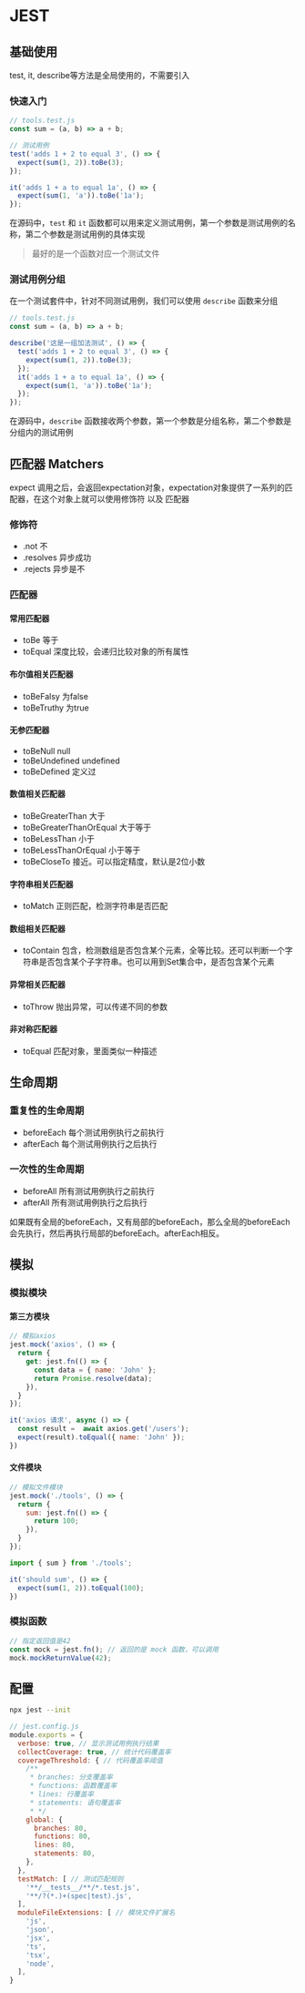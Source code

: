# JEST

## 基础使用

test, it, describe等方法是全局使用的，不需要引入

### 快速入门

```js
// tools.test.js
const sum = (a, b) => a + b;

// 测试用例
test('adds 1 + 2 to equal 3', () => {
  expect(sum(1, 2)).toBe(3);
});

it('adds 1 + a to equal 1a', () => {
  expect(sum(1, 'a')).toBe('1a');
});
```

在源码中，`test` 和 `it` 函数都可以用来定义测试用例，第一个参数是测试用例的名称，第二个参数是测试用例的具体实现

> 最好的是一个函数对应一个测试文件

### 测试用例分组

在一个测试套件中，针对不同测试用例，我们可以使用 `describe` 函数来分组

```js
// tools.test.js
const sum = (a, b) => a + b;

describe('这是一组加法测试', () => {
  test('adds 1 + 2 to equal 3', () => {
    expect(sum(1, 2)).toBe(3);
  });
  it('adds 1 + a to equal 1a', () => {
    expect(sum(1, 'a')).toBe('1a');
  });
});
```

在源码中，`describe` 函数接收两个参数，第一个参数是分组名称，第二个参数是分组内的测试用例

## 匹配器 Matchers

expect 调用之后，会返回expectation对象，expectation对象提供了一系列的匹配器，在这个对象上就可以使用修饰符 以及 匹配器

### 修饰符

- .not 不
- .resolves 异步成功
- .rejects 异步是不

### 匹配器

#### 常用匹配器

- toBe 等于
- toEqual 深度比较，会递归比较对象的所有属性

#### 布尔值相关匹配器

- toBeFalsy 为false
- toBeTruthy 为true

#### 无参匹配器

- toBeNull null
- toBeUndefined undefined
- toBeDefined 定义过

#### 数值相关匹配器

- toBeGreaterThan 大于
- toBeGreaterThanOrEqual 大于等于
- toBeLessThan 小于
- toBeLessThanOrEqual 小于等于
- toBeCloseTo 接近。可以指定精度，默认是2位小数

#### 字符串相关匹配器

- toMatch 正则匹配，检测字符串是否匹配

#### 数组相关匹配器

- toContain 包含，检测数组是否包含某个元素，全等比较。还可以判断一个字符串是否包含某个子字符串。也可以用到Set集合中，是否包含某个元素

#### 异常相关匹配器

- toThrow 抛出异常，可以传递不同的参数

#### 非对称匹配器

- toEqual 匹配对象，里面类似一种描述

## 生命周期

### 重复性的生命周期

- beforeEach 每个测试用例执行之前执行
- afterEach 每个测试用例执行之后执行

### 一次性的生命周期

- beforeAll 所有测试用例执行之前执行
- afterAll 所有测试用例执行之后执行

如果既有全局的beforeEach，又有局部的beforeEach，那么全局的beforeEach会先执行，然后再执行局部的beforeEach。afterEach相反。

## 模拟

### 模拟模块

#### 第三方模块

```js
// 模拟axios
jest.mock('axios', () => {
  return {
    get: jest.fn(() => {
      const data = { name: 'John' };
      return Promise.resolve(data);
    }),
  }
});

it('axios 请求', async () => {
  const result =  await axios.get('/users');
  expect(result).toEqual({ name: 'John' });
})

```

#### 文件模块

```js
// 模拟文件模块
jest.mock('./tools', () => {
  return {
    sum: jest.fn(() => {
      return 100;
    }),
  }
});

import { sum } from './tools';

it('should sum', () => {
  expect(sum(1, 2)).toEqual(100);
})
```

### 模拟函数

```js
// 指定返回值是42
const mock = jest.fn(); // 返回的是 mock 函数，可以调用
mock.mockReturnValue(42);
```

## 配置

```bash
npx jest --init
```

```js
// jest.config.js
module.exports = {
  verbose: true, // 显示测试用例执行结果
  collectCoverage: true, // 统计代码覆盖率
  coverageThreshold: { // 代码覆盖率阈值
    /**
     * branches: 分支覆盖率
     * functions: 函数覆盖率
     * lines: 行覆盖率
     * statements: 语句覆盖率
     * */
    global: {
      branches: 80,
      functions: 80,
      lines: 80,
      statements: 80,
    },
  },
  testMatch: [ // 测试匹配规则
    '**/__tests__/**/*.test.js',
    '**/?(*.)+(spec|test).js',
  ],
  moduleFileExtensions: [ // 模块文件扩展名
    'js',
    'json',
    'jsx',
    'ts',
    'tsx',
    'node',
  ],
}
```
